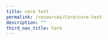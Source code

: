 ```yaml
---
title: core test
permalink: /resources/Core/core-test
description: ""
third_nav_title: Core
---
```

